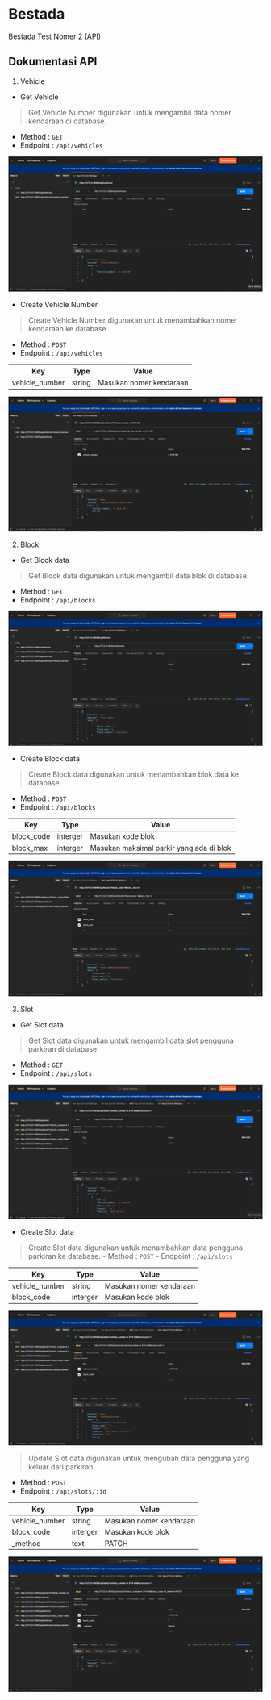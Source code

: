 # Bestada
Bestada Test Nomer 2 (API)

## Dokumentasi API
1.  Vehicle
  - Get Vehicle
  > Get Vehicle Number digunakan untuk mengambil data nomer kendaraan di database.

  - Method : `GET`
  - Endpoint : `/api/vehicles`

![Image alt text](zimg/2.png)

  - Create Vehicle Number
  > Create Vehicle Number digunakan untuk menambahkan nomer kendaraan ke database.

  - Method : `POST`
  - Endpoint : `/api/vehicles`


|Key     |  Type  |  Value |
| ------ | ------ | ------ |
|vehicle_number|string|Masukan nomer kendaraan|


![Image alt text](zimg/1.png)

2.  Block
  - Get Block data
  > Get Block data digunakan untuk mengambil data blok di database.

  - Method : `GET`
  - Endpoint : `/api/blocks`

![Image alt text](zimg/4.png)

  - Create Block data
  > Create Block data digunakan untuk menambahkan blok data ke database.

  - Method : `POST`
  - Endpoint : `/api/blocks`


|Key     |  Type  |  Value |
| ------ | ------ | ------ |
|block_code|interger|Masukan kode blok|
|block_max |interger|Masukan maksimal parkir yang ada di blok|



![Image alt text](zimg/3.png)

3.  Slot
  - Get Slot data
  > Get Slot data digunakan untuk mengambil data slot pengguna parkiran di database.

  - Method : `GET`
  - Endpoint : `/api/slots`

![Image alt text](zimg/6.png)

  - Create Slot data
  > Create Slot data digunakan untuk menambahkan data pengguna parkiran ke database.
    - Method : `POST`
    - Endpoint : `/api/slots`


|Key     |  Type  |  Value |
| ------ | ------ | ------ |
|vehicle_number|string|Masukan nomer kendaraan|
|block_code |interger|Masukan kode blok|

![Image alt text](zimg/5.png)

> Update Slot data digunakan untuk mengubah data pengguna yang keluar dari parkiran.

  - Method : `POST`
  - Endpoint : `/api/slots/:id`


|Key|Type|Value|
| ------ | ------ | ------ |
|vehicle_number|string|Masukan nomer kendaraan|
|block_code |interger|Masukan kode blok|
|_method |text|PATCH|

![Image alt text](zimg/7.png)
